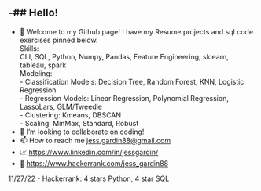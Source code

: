 -## Hello! 
- 
- 👋 Welcome to my Github page! I have my Resume projects and sql code exercises pinned below. \
Skills: \
CLI, SQL, Python, Numpy, Pandas, Feature Engineering, sklearn, tableau, spark \
      Modeling: \
       - Classification Models: Decision Tree, Random Forest, KNN, Logistic Regression \
       - Regression Models: Linear Regression, Polynomial Regression, LassoLars, GLM/Tweedie \
       - Clustering: Kmeans, DBSCAN \
       - Scaling: MinMax, Standard, Robust 
- 💞️ I’m looking to collaborate on coding!
- 📫 How to reach me jess.gardin88@gmail.com
- 📈 https://www.linkedin.com/in/jessgardin/
- 🔢 https://www.hackerrank.com/jess_gardin88

11/27/22 - Hackerrank: 4 stars Python, 4 star SQL
      

<!---
Jgardin875/Jgardin875 is a ✨ special ✨ repository because its `README.md` (this file) appears on your GitHub profile.
You can click the Preview link to take a look at your changes.
--->
